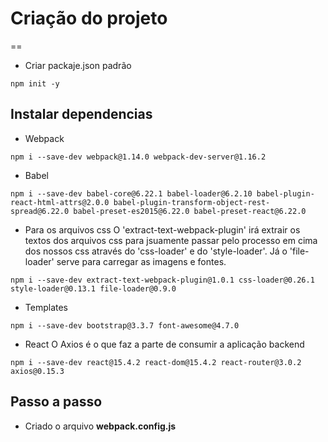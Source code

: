 # Criação do projeto
==
* Criar packaje.json padrão
```
npm init -y
```

## Instalar dependencias
* Webpack
```
npm i --save-dev webpack@1.14.0 webpack-dev-server@1.16.2
```
* Babel
```
npm i --save-dev babel-core@6.22.1 babel-loader@6.2.10 babel-plugin-react-html-attrs@2.0.0 babel-plugin-transform-object-rest-spread@6.22.0 babel-preset-es2015@6.22.0 babel-preset-react@6.22.0
```

* Para os arquivos css
O 'extract-text-webpack-plugin' irá extrair os textos dos arquivos css para jsuamente passar pelo processo em cima dos nossos css através do 'css-loader' e do 'style-loader'. Já o 'file-loader' serve para carregar as imagens e fontes.
```
npm i --save-dev extract-text-webpack-plugin@1.0.1 css-loader@0.26.1 style-loader@0.13.1 file-loader@0.9.0
```

* Templates
```
npm i --save-dev bootstrap@3.3.7 font-awesome@4.7.0
```

* React
O Axios é o que faz a parte de consumir a aplicação backend
```
npm i --save-dev react@15.4.2 react-dom@15.4.2 react-router@3.0.2 axios@0.15.3
```
## Passo a passo
* Criado o arquivo **webpack.config.js**